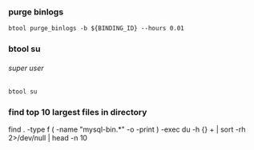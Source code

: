 
### purge binlogs
```markdown
btool purge_binlogs -b ${BINDING_ID} --hours 0.01
```

### btool su
###### super user
```markdown
btool su
```

### find top 10 largest files in directory
 find . -type f \( -name "mysql-bin.*" -o -print \) -exec du -h {} + | sort -rh 2>/dev/null | head -n 10